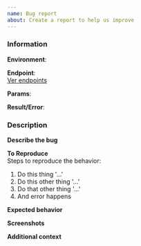 ```yaml
---
name: Bug report
about: Create a report to help us improve
---
```


### Information
<!-- PRE | SANDBOX | PROD -->
**Environment**: ` `  

<!-- If it's related with a request -->
<!-- [e.g. /admin/v1/users] -->
**Endpoint**: ` `  
[Ver endpoints](https://github.com/QbitArtifacts/rec-api/wiki)
<!-- [e.g. { "name": "test" }] -->
**Params**: ` `  
<!-- error or response returned by api -->
**Result/Error**: ` `  

### Description
<!-- A clear and concise description of what the bug is. -->
**Describe the bug**  

**To Reproduce**  
Steps to reproduce the behavior:
1. Do this thing '...'
2. Do this other thing '...'
3. Do that other thing '...'
4. And error happens


**Expected behavior**  
<!-- A clear and concise description of what you expected to happen. -->

**Screenshots**  
<!-- If applicable, add screenshots to help explain your problem. -->

**Additional context**  
<!-- Add any other context about the problem here. -->
